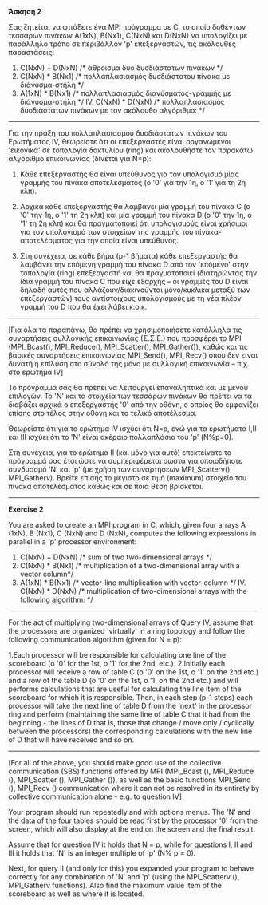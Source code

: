 **Άσκηση 2**

Σας ζητείται να φτιάξετε ένα MPI πρόγραμμα σε C, το οποίο δοθέντων τεσσάρων πινάκων Α(1xN), Β(Nx1), C(NxN) και D(NxN) να υπολογίζει με παράλληλο τρόπο σε περιβάλλον &#39;p&#39; επεξεργαστών, τις ακόλουθες παραστάσεις:

1. C(NxN) + D(NxN) /\* άθροισμα δύο δυσδιάστατων πινάκων \*/
2. C(NxΝ) \* Β(Νx1) /\* πολλαπλασιασμός δυσδιάστατου πίνακα με διάνυσμα-στήλη \*/
3. Α(1xΝ) \* Β(Νx1) /\* πολλαπλασιασμός διανύσματος-γραμμής με διάνυσμα-στήλη \*/
IV. C(NxN) \* D(NxN) /\* πολλαπλασιασμός δυσδιάστατων πινάκων με τον ακόλουθο αλγόριθμο: \*/

-----------------------------------------------------------------------------------------------------------------------

Για την πράξη του πολλαπλασιασμού δυσδιάστατων πινάκων του Ερωτήματος IV, θεωρείστε ότι οι επεξεργαστές είναι οργανωμένοι &#39;εικονικά&#39; σε τοπολογία δακτυλίου (ring) και ακολουθήστε τον παρακάτω αλγόριθμο επικοινωνίας (δίνεται για Ν=p):

1. Κάθε επεξεργαστής θα είναι υπεύθυνος για τον υπολογισμό μίας γραμμής του πίνακα αποτελέσματος (o &#39;0&#39; για την 1η, ο &#39;1&#39; για τη 2η κλπ).

2. Αρχικά κάθε επεξεργαστής θα λαμβάνει μία γραμμή του πίνακα C (o &#39;0&#39; την 1η, ο &#39;1&#39; τη 2η κλπ) και μία γραμμή του πίνακα D (o &#39;0&#39; την 1η, ο &#39;1&#39; τη 2η κλπ) και θα πραγματοποιεί ότι υπολογισμούς είναι χρήσιμοι για τον υπολογισμό των στοιχείων της γραμμής του πίνακα-αποτελέσματος για την οποία είναι υπεύθυνος.

3. Στη συνέχεια, σε κάθε βήμα (p-1 βήματα) κάθε επεξεργαστής θα λαμβάνει την επόμενη γραμμή του πίνακα D από τον &#39;επόμενο&#39; στην τοπολογία (ring) επεξεργαστή και θα πραγματοποιεί (διατηρώντας την ίδια γραμμή του πίνακα C που είχε εξαρχής – οι γραμμές του D είναι δηλαδή αυτές που αλλάζουν/διακινούνται μόνο/κυκλικά μεταξύ των επεξεργαστών) τους αντίστοιχους υπολογισμούς με τη νέα πλέον γραμμή του D που θα έχει λάβει κ.ο.κ.

-----------------------------------------------------------------------------------------------------------------------

[Για όλα τα παραπάνω, θα πρέπει να χρησιμοποιήσετε κατάλληλα τις συναρτήσεις συλλογικής επικοινωνίας (Σ.Σ.Ε.) που προσφέρει το MPI (MPI\_Bcast(), MPI\_Reduce(), MPI\_Scatter(), MPI\_Gather()), καθώς και τις βασικές συναρτήσεις επικοινωνίας MPI\_Send(), MPI\_Recv() όπου δεν είναι δυνατή η επίλυση στο σύνολό της μόνο με συλλογική επικοινωνία – π.χ. στο ερώτημα IV]

Το πρόγραμμά σας θα πρέπει να λειτουργεί επαναληπτικά και με μενού επιλογών. Το &#39;Ν&#39; και τα στοιχεία των τεσσάρων πινάκων θα πρέπει να τα διαβάζει αρχικά ο επεξεργαστής &#39;0&#39; από την οθόνη, ο οποίος θα εμφανίζει επίσης στο τέλος στην οθόνη και το τελικό αποτέλεσμα.

Θεωρείστε ότι για το ερώτημα IV ισχύει ότι N=p, ενώ για τα ερωτήματα I,II και III ισχύει ότι το &#39;N&#39; είναι ακέραιο πολλαπλάσιο του &#39;p&#39; (Ν%p=0).

Στη συνέχεια, για τo ερώτημα ΙΙ (και μόνο για αυτό) επεκτείνατε το πρόγραμμά σας έτσι ώστε να συμπεριφέρεται σωστά για οποιοδήποτε συνδυασμό &#39;N&#39; και &#39;p&#39; (με χρήση των συναρτήσεων MPI\_Scatterv(), MPI\_Gatherv). Βρείτε επίσης το μέγιστο σε τιμή (maximum) στοιχείο του πίνακα αποτελέσματος καθώς και σε ποια θέση βρίσκεται.

-----------------------------------------------------------------------------------------------------------------------

**Exercise 2**

You are asked to create an MPI program in C, which, given four arrays A (1xN), B (Nx1), C (NxN) and D (NxN), computes the following expressions in parallel in a 'p' processor environment:

1. C(NxN) + D(NxN) /\*  sum of two two-dimensional arrays \*/
2. C(NxΝ) \* Β(Νx1) /\* multiplication of a two-dimensional array with a vector column\*/
3. Α(1xΝ) \* Β(Νx1) /\* vector-line multiplication with vector-column \*/
IV. C(NxN) \* D(NxN) /\* multiplication of two-dimensional arrays with the following algorithm: \*/

-----------------------------------------------------------------------------------------------------------------------

For the act of multiplying two-dimensional arrays of Query IV, assume that the processors are organized 'virtually' in a ring topology and follow the following communication algorithm (given for N = p):

1.Each processor will be responsible for calculating one line of the scoreboard (o &#39;0&#39; for the 1st, o &#39;1&#39; for the 2nd, etc.).
2.Initially each processor will receive a row of table C (o &#39;0&#39; on the 1st, o &#39;1&#39; on the 2nd etc.) and a row of the table D (o &#39;0&#39; on the 1st, o &#39;1&#39; on the 2nd etc.) and will performs calculations that are useful for calculating the line item of the scoreboard for which it is responsible.
    Then, in each step (p-1 steps) each processor will take the next line of table D from the 'next' in the processor ring and perform (maintaining the same line of table C that it had from the beginning - the lines of D that is, those that change / move only / cyclically between the processors) the corresponding calculations with the new line of D that will have received and so on.
    
-----------------------------------------------------------------------------------------------------------------------
[For all of the above, you should make good use of the collective communication (SBS) functions offered by MPI (MPI_Bcast (), MPI_Reduce (), MPI_Scatter (), MPI_Gather ()), as well as the basic functions MPI_Send (), MPI_Recv () communication where it can not be resolved in its entirety by collective communication alone - e.g. to question IV]

Your program should run repeatedly and with options menus. The 'N' and the data of the four tables should be read first by the processor '0' from the screen, which will also display at the end on the screen and the final result.

Assume that for question IV it holds that N = p, while for questions I, II and III it holds that 'N' is an integer multiple of 'p' (N% p = 0).

Next, for query II (and only for this) you expanded your program to behave correctly for any combination of 'N' and 'p' (using the MPI_Scatterv (), MPI_Gatherv functions). Also find the maximum value item of the scoreboard as well as where it is located.
